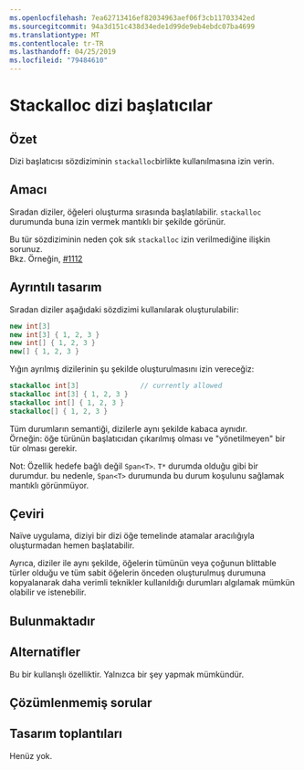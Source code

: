 ```yaml
---
ms.openlocfilehash: 7ea62713416ef82034963aef06f3cb11703342ed
ms.sourcegitcommit: 94a3d151c438d34ede1d99de9eb4ebdc07ba4699
ms.translationtype: MT
ms.contentlocale: tr-TR
ms.lasthandoff: 04/25/2019
ms.locfileid: "79484610"
---
```

# <a name="stackalloc-array-initializers"></a>Stackalloc dizi başlatıcılar

## <a name="summary"></a>Özet
[summary]: #summary

Dizi başlatıcısı sözdiziminin `stackalloc`birlikte kullanılmasına izin verin.

## <a name="motivation"></a>Amacı
[motivation]: #motivation

Sıradan diziler, öğeleri oluşturma sırasında başlatılabilir. `stackalloc` durumunda buna izin vermek mantıklı bir şekilde görünür.

Bu tür sözdiziminin neden çok sık `stackalloc` izin verilmediğine ilişkin sorunuz.  
Bkz. Örneğin, [#1112](https://github.com/dotnet/csharplang/issues/1112)

## <a name="detailed-design"></a>Ayrıntılı tasarım

Sıradan diziler aşağıdaki sözdizimi kullanılarak oluşturulabilir:

```csharp
new int[3]
new int[3] { 1, 2, 3 }
new int[] { 1, 2, 3 }
new[] { 1, 2, 3 }
```

Yığın ayrılmış dizilerinin şu şekilde oluşturulmasını izin vereceğiz:  

```csharp
stackalloc int[3]               // currently allowed
stackalloc int[3] { 1, 2, 3 }
stackalloc int[] { 1, 2, 3 }
stackalloc[] { 1, 2, 3 }
```

Tüm durumların semantiği, dizilerle aynı şekilde kabaca aynıdır.  
Örneğin: öğe türünün başlatıcıdan çıkarılmış olması ve "yönetilmeyen" bir tür olması gerekir.

Not: Özellik hedefe bağlı değil `Span<T>`. `T*` durumda olduğu gibi bir durumdur. bu nedenle, `Span<T>` durumunda bu durum koşulunu sağlamak mantıklı görünmüyor.  

## <a name="translation"></a>Çeviri

Naïve uygulama, diziyi bir dizi öğe temelinde atamalar aracılığıyla oluşturmadan hemen başlatabilir.  

Ayrıca, diziler ile aynı şekilde, öğelerin tümünün veya çoğunun blittable türler olduğu ve tüm sabit öğelerin önceden oluşturulmuş durumuna kopyalanarak daha verimli teknikler kullanıldığı durumları algılamak mümkün olabilir ve istenebilir. 

## <a name="drawbacks"></a>Bulunmaktadır
[drawbacks]: #drawbacks

## <a name="alternatives"></a>Alternatifler
[alternatives]: #alternatives

Bu bir kullanışlı özelliktir. Yalnızca bir şey yapmak mümkündür.

## <a name="unresolved-questions"></a>Çözümlenmemiş sorular
[unresolved]: #unresolved-questions

## <a name="design-meetings"></a>Tasarım toplantıları

Henüz yok. 
